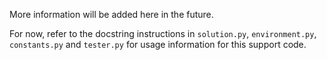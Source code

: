 More information will be added here in the future.

For now, refer to the docstring instructions in ```solution.py```, ```environment.py```, ```constants.py``` and ```tester.py``` for usage information for this support code.

